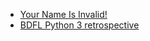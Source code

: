 * [Your Name Is Invalid!](https://www.youtube.com/watch?v=telNgfvgmHs)
* [BDFL Python 3 retrospective](https://www.youtube.com/watch?v=Oiw23yfqQy8)
